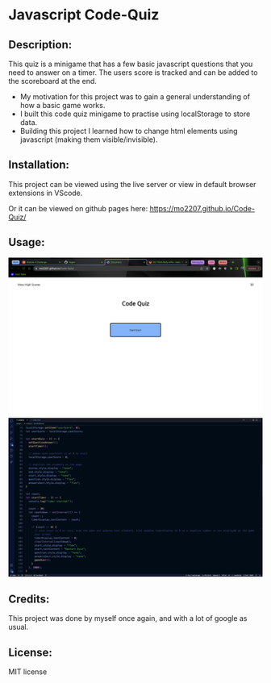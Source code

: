 # Javascript Code-Quiz

## Description:
  
This quiz is a minigame that has a few basic javascript questions that you need to answer on a timer. The users score is tracked and can be added to the scoreboard at the end.
  - My motivation for this project was to gain a general understanding of how a basic game works.
  - I built this code quiz minigame to practise using localStorage to store data.
  - Building this project I learned how to change html elements using javascript (making them visible/invisible).
  
## Installation:
This project can be viewed using the live server or view in default browser extensions in VScode.

Or it can be viewed on github pages here: https://mo2207.github.io/Code-Quiz/

## Usage:
!["picture of javscript code-quiz code"](./assets/images/code-quiz-page.png)
!["picture of javscript code-quiz page"](./assets/images/code-quiz-code.png)

## Credits:
This project was done by myself once again, and with a lot of google as usual.

## License:
MIT license
